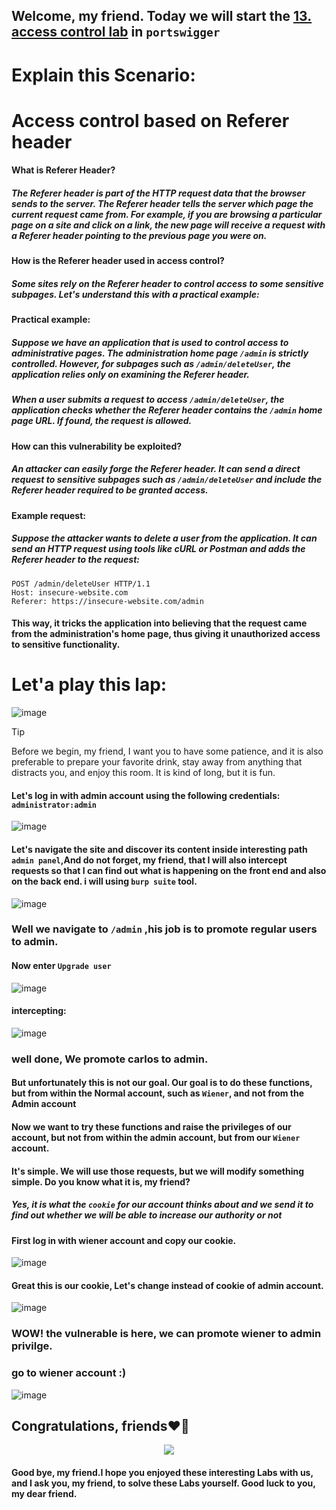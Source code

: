 ## Welcome, my friend. Today we will start the [13. access control lab](https://portswigger.net/web-security/access-control/lab-referer-based-access-control) in ```portswigger```

# Explain this Scenario:


# Access control based on Referer header

#### What is Referer Header?

##### The Referer header is part of the HTTP request data that the browser sends to the server. The Referer header tells the server which page the current request came from. For example, if you are browsing a particular page on a site and click on a link, the new page will receive a request with a Referer header pointing to the previous page you were on.

#### How is the Referer header used in access control?

##### Some sites rely on the Referer header to control access to some sensitive subpages. Let's understand this with a practical example:

#### Practical example:

##### Suppose we have an application that is used to control access to administrative pages. The administration home page ```/admin``` is strictly controlled. However, for subpages such as ```/admin/deleteUser```, the application relies only on examining the Referer header.

##### When a user submits a request to access ```/admin/deleteUser```, the application checks whether the Referer header contains the ```/admin``` home page URL. If found, the request is allowed.
#### How can this vulnerability be exploited?

##### An attacker can easily forge the Referer header. It can send a direct request to sensitive subpages such as ```/admin/deleteUser``` and include the Referer header required to be granted access.

#### Example request:

##### Suppose the attacker wants to delete a user from the application. It can send an HTTP request using tools like cURL or Postman and adds the Referer header to the request:

```
POST /admin/deleteUser HTTP/1.1
Host: insecure-website.com
Referer: https://insecure-website.com/admin
```

#### This way, it tricks the application into believing that the request came from the administration's home page, thus giving it unauthorized access to sensitive functionality.



# Let'a play this lap:

![image](https://github.com/user-attachments/assets/acb68183-439a-402e-a64f-b1d40ba112e6)


> [!TIP]
> Before we begin, my friend, I want you to have some patience, and it is also preferable to prepare your favorite drink, stay away from anything that distracts you, and enjoy this room. It is kind of long, but it is fun.

#### Let's log in with admin account using the following credentials: ```administrator:admin```

![image](https://github.com/user-attachments/assets/3eacf3ec-79aa-4d84-9f76-4f207272737d)


#### Let's navigate the site and discover its content inside interesting path ```admin panel```,And do not forget, my friend, that I will also intercept requests so that I can find out what is happening on the front end and also on the back end. i will using ```burp suite``` tool.

![image](https://github.com/user-attachments/assets/33f6aa1c-1fc5-4087-bc19-4e35028b6fd1)

### Well we navigate to ```/admin``` ,his job is to promote regular users to admin.

#### Now enter ```Upgrade user```

![image](https://github.com/user-attachments/assets/44c12124-af25-4bc0-b53a-8dffbe64e9f8)


#### intercepting:

![image](https://github.com/user-attachments/assets/737a3ede-4302-42d7-919e-b752a29b7990)


### well done, We promote carlos to admin.

#### But unfortunately this is not our goal. Our goal is to do these functions, but from within the Normal account, such as ```Wiener```, and not from the Admin account

#### Now we want to try these functions and raise the privileges of our account, but not from within the admin account, but from our ```Wiener``` account.


#### It's simple. We will use those requests, but we will modify something simple. Do you know what it is, my friend?
##### Yes, it is what the ```cookie``` for our account thinks about and we send it to find out whether we will be able to increase our authority or not



#### First log in with wiener account and copy our cookie.

![image](https://github.com/user-attachments/assets/32440f04-bd33-4335-a2df-aaa212684a4d)

#### Great this is our cookie, Let's change instead of cookie of admin account.



![image](https://github.com/user-attachments/assets/1edcf70b-b392-42c9-8025-c89dea08a511)



### WOW! the vulnerable is here, we can promote wiener to admin privilge.

### go to wiener account :)

![image](https://github.com/user-attachments/assets/8ff38b63-f273-4e46-a77d-27bf388de19e)


## Congratulations, friends❤️‍🔥

<p align="center">
<img src="https://github.com/user-attachments/assets/a26fb719-f806-4f5e-8154-cec3df3161fd" >
</p>



#### Good bye, my friend.I hope you enjoyed these interesting Labs with us, and I ask you, my friend, to solve these Labs yourself. Good luck to you, my dear friend.



















































